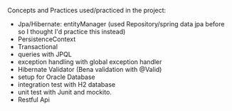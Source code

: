 Concepts and Practices used/practiced in the project:

- Jpa/Hibernate: entityManager (used Repository/spring data jpa before so I thought I'd practice this instead)
- PersistenceContext
- Transactional
- queries with JPQL
- exception handling with global exception handler
- Hibernate Validator (Bena validation with @Valid)
- setup for Oracle Database
- integration test with H2 database
- unit test with Junit and mockito.
- Restful Api
